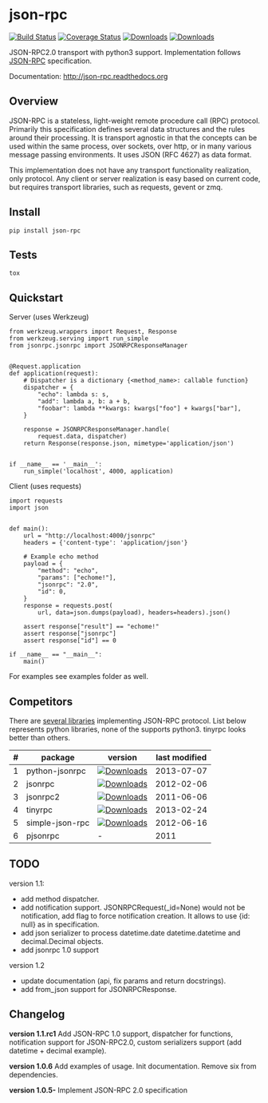 json-rpc
========

[![Build Status](https://travis-ci.org/pavlov99/json-rpc.png?branch=master)](https://travis-ci.org/pavlov99/json-rpc)
[![Coverage Status](https://coveralls.io/repos/pavlov99/json-rpc/badge.png)](https://coveralls.io/r/pavlov99/json-rpc)
[![Downloads](https://pypip.in/v/json-rpc/badge.png)](https://crate.io/packages/json-rpc)
[![Downloads](https://pypip.in/d/json-rpc/badge.png)](https://crate.io/packages/json-rpc)

JSON-RPC2.0 transport with python3 support. Implementation follows [JSON-RPC](http://www.jsonrpc.org/specification) specification.

Documentation: http://json-rpc.readthedocs.org


Overview
--------

JSON-RPC is a stateless, light-weight remote procedure call (RPC) protocol. Primarily this specification defines several data structures and the rules around their processing. It is transport agnostic in that the concepts can be used within the same process, over sockets, over http, or in many various message passing environments. It uses JSON (RFC 4627) as data format.

This implementation does not have any transport functionality realization, only protocol. Any client or server realization is easy based on current code, but requires transport libraries, such as requests, gevent or zmq.

Install
-------

    pip install json-rpc

Tests
-----

    tox

Quickstart
----------
Server (uses Werkzeug)

    from werkzeug.wrappers import Request, Response
    from werkzeug.serving import run_simple
    from jsonrpc.jsonrpc import JSONRPCResponseManager


    @Request.application
    def application(request):
        # Dispatcher is a dictionary {<method_name>: callable function}
        dispatcher = {
            "echo": lambda s: s,
            "add": lambda a, b: a + b,
            "foobar": lambda **kwargs: kwargs["foo"] + kwargs["bar"],
        }

        response = JSONRPCResponseManager.handle(
            request.data, dispatcher)
        return Response(response.json, mimetype='application/json')


    if __name__ == '__main__':
        run_simple('localhost', 4000, application)

Client (uses requests)

    import requests
    import json


    def main():
        url = "http://localhost:4000/jsonrpc"
        headers = {'content-type': 'application/json'}

        # Example echo method
        payload = {
            "method": "echo",
            "params": ["echome!"],
            "jsonrpc": "2.0",
            "id": 0,
        }
        response = requests.post(
            url, data=json.dumps(payload), headers=headers).json()

        assert response["result"] == "echome!"
        assert response["jsonrpc"]
        assert response["id"] == 0

    if __name__ == "__main__":
        main()

For examples see examples folder as well.

Competitors
-----------
There are [several libraries](http://en.wikipedia.org/wiki/JSON-RPC#Implementations) implementing JSON-RPC protocol. List below represents python libraries, none of the supports python3. tinyrpc looks better than others.

| # |package         | version                                                                                                 | last modified |
|---|----------------|---------------------------------------------------------------------------------------------------------|---------------|
| 1 |python-jsonrpc  | [![Downloads](https://pypip.in/v/python-jsonrpc/badge.png)](https://crate.io/packages/python-jsonrpc)   | 2013-07-07    |
| 2 |jsonrpc         | [![Downloads](https://pypip.in/v/jsonrpc/badge.png)](https://crate.io/packages/jsonrpc)                 | 2012-02-06    |
| 3 |jsonrpc2        | [![Downloads](https://pypip.in/v/jsonrpc2/badge.png)](https://crate.io/packages/jsonrpc2)               | 2011-06-06    |
| 4 |tinyrpc         | [![Downloads](https://pypip.in/v/tinyrpc/badge.png)](https://crate.io/packages/tinyrpc)                 | 2013-02-24    |
| 5 |simple-json-rpc | [![Downloads](https://pypip.in/v/simple-json-rpc/badge.png)](https://crate.io/packages/simple-json-rpc) | 2012-06-16    |
| 6 |pjsonrpc        | -                                                                                                       | 2011          |

TODO
----
version 1.1:

+ add method dispatcher.
+ add notification support. JSONRPCRequest(_id=None) would not be notification, add flag to force notification creation. It allows to use {id: null} as in specification.
+ add json serializer to process datetime.date datetime.datetime and decimal.Decimal objects.
+ add jsonrpc 1.0 support

version 1.2

* update documentation (api, fix params and return docstrings).
* add from_json support for JSONRPCResponse.

Changelog
---------
**version 1.1.rc1** Add JSON-RPC 1.0 support, dispatcher for functions, notification support for JSON-RPC2.0, custom serializers support (add datetime + decimal example).

**version 1.0.6** Add examples of usage. Init documentation. Remove six from dependencies.

**version 1.0.5-** Implement JSON-RPC 2.0 specification
